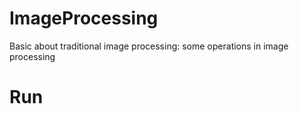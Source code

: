 # ImageProcessing
Basic about traditional image processing: some operations in image processing

# Run

